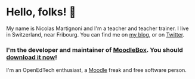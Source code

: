 # Hello, folks! :wave:

My name is Nicolas Martignoni and I'm a teacher and teacher trainer. I live in Switzerland, near Fribourg. You can find me on [my blog][blog], or on [Twitter][tw].

### I'm the developer and maintainer of [MoodleBox](https://github.com/moodlebox/moodlebox). You should [download it now](https://moodlebox.net/)!

I'm an OpenEdTech enthusiast, a [Moodle](https://moodle.org/) freak and free software person.

<!--
<a href="https://github.com/martignoni/">
  <img src="https://github-readme-stats.vercel.app/api?username=martignoni&show_icons=true&title_color=24292f&text_color=24292f&icon_color=2bbc8a" alt="Nicolas Martignoni's Github stats"/>
</a>
-->

[tw]: https://twitter.com/Martin_Heinz_
[gh]: https://github.com/MartinHeinz
[blog]: https://www.linkedin.com/in/heinz-martin/
